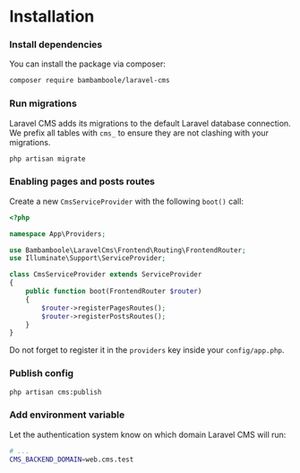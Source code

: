 # Installation

### Install dependencies
You can install the package via composer:
```bash
composer require bambamboole/laravel-cms
```

### Run migrations
Laravel CMS adds its migrations to the default Laravel database connection. 
We prefix all tables with `cms_` to ensure they are not clashing with your migrations.
```bash
php artisan migrate
```

### Enabling pages and posts routes
Create a new `CmsServiceProvider` with the following `boot()` call:
```php
<?php

namespace App\Providers;

use Bambamboole\LaravelCms\Frontend\Routing\FrontendRouter;
use Illuminate\Support\ServiceProvider;

class CmsServiceProvider extends ServiceProvider
{
    public function boot(FrontendRouter $router)
    {
        $router->registerPagesRoutes();
        $router->registerPostsRoutes();
    }
}
```  
Do not forget to register it in the `providers` key inside your `config/app.php`.

### Publish config

```bash
php artisan cms:publish
```  

### Add environment variable

Let the authentication system know on which domain Laravel CMS will run:
```bash
# ...
CMS_BACKEND_DOMAIN=web.cms.test
```  

